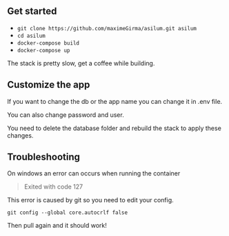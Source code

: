 ## Get started

- `git clone https://github.com/maximeGirma/asilum.git asilum`
- `cd asilum`
- `docker-compose build`
- `docker-compose up`

The stack is pretty slow, get a coffee while building.

## Customize the app

If you want to change the db or the app name you can change it in .env file.


You can also change password and user. 


You need to delete the database folder and rebuild the stack to apply these changes.


## Troubleshooting

On windows an error can occurs when running the container

>Exited with code 127 

This error is caused by git so you need to edit your config. 

`git config --global core.autocrlf false`

Then pull again and it should work!